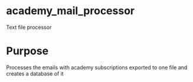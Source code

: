 # academy_mail_processor
Text file processor

# Purpose

Processes the emails with academy subscriptions exported to one file and creates a database of it
